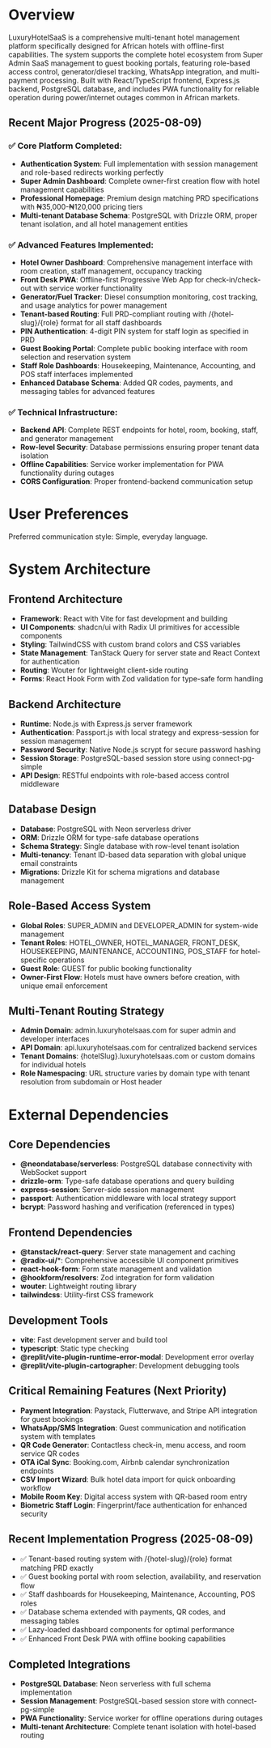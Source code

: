 # Overview

LuxuryHotelSaaS is a comprehensive multi-tenant hotel management platform specifically designed for African hotels with offline-first capabilities. The system supports the complete hotel ecosystem from Super Admin SaaS management to guest booking portals, featuring role-based access control, generator/diesel tracking, WhatsApp integration, and multi-payment processing. Built with React/TypeScript frontend, Express.js backend, PostgreSQL database, and includes PWA functionality for reliable operation during power/internet outages common in African markets.

## Recent Major Progress (2025-08-09)

### ✅ **Core Platform Completed:**
- **Authentication System**: Full implementation with session management and role-based redirects working perfectly
- **Super Admin Dashboard**: Complete owner-first creation flow with hotel management capabilities
- **Professional Homepage**: Premium design matching PRD specifications with ₦35,000-₦120,000 pricing tiers
- **Multi-tenant Database Schema**: PostgreSQL with Drizzle ORM, proper tenant isolation, and all hotel management entities

### ✅ **Advanced Features Implemented:**
- **Hotel Owner Dashboard**: Comprehensive management interface with room creation, staff management, occupancy tracking
- **Front Desk PWA**: Offline-first Progressive Web App for check-in/check-out with service worker functionality  
- **Generator/Fuel Tracker**: Diesel consumption monitoring, cost tracking, and usage analytics for power management
- **Tenant-based Routing**: Full PRD-compliant routing with /{hotel-slug}/{role} format for all staff dashboards
- **PIN Authentication**: 4-digit PIN system for staff login as specified in PRD
- **Guest Booking Portal**: Complete public booking interface with room selection and reservation system
- **Staff Role Dashboards**: Housekeeping, Maintenance, Accounting, and POS staff interfaces implemented
- **Enhanced Database Schema**: Added QR codes, payments, and messaging tables for advanced features

### ✅ **Technical Infrastructure:**
- **Backend API**: Complete REST endpoints for hotel, room, booking, staff, and generator management
- **Row-level Security**: Database permissions ensuring proper tenant data isolation
- **Offline Capabilities**: Service worker implementation for PWA functionality during outages
- **CORS Configuration**: Proper frontend-backend communication setup

# User Preferences

Preferred communication style: Simple, everyday language.

# System Architecture

## Frontend Architecture
- **Framework**: React with Vite for fast development and building
- **UI Components**: shadcn/ui with Radix UI primitives for accessible components
- **Styling**: TailwindCSS with custom brand colors and CSS variables
- **State Management**: TanStack Query for server state and React Context for authentication
- **Routing**: Wouter for lightweight client-side routing
- **Forms**: React Hook Form with Zod validation for type-safe form handling

## Backend Architecture
- **Runtime**: Node.js with Express.js server framework
- **Authentication**: Passport.js with local strategy and express-session for session management
- **Password Security**: Native Node.js scrypt for secure password hashing
- **Session Storage**: PostgreSQL-based session store using connect-pg-simple
- **API Design**: RESTful endpoints with role-based access control middleware

## Database Design
- **Database**: PostgreSQL with Neon serverless driver
- **ORM**: Drizzle ORM for type-safe database operations
- **Schema Strategy**: Single database with row-level tenant isolation
- **Multi-tenancy**: Tenant ID-based data separation with global unique email constraints
- **Migrations**: Drizzle Kit for schema migrations and database management

## Role-Based Access System
- **Global Roles**: SUPER_ADMIN and DEVELOPER_ADMIN for system-wide management
- **Tenant Roles**: HOTEL_OWNER, HOTEL_MANAGER, FRONT_DESK, HOUSEKEEPING, MAINTENANCE, ACCOUNTING, POS_STAFF for hotel-specific operations
- **Guest Role**: GUEST for public booking functionality
- **Owner-First Flow**: Hotels must have owners before creation, with unique email enforcement

## Multi-Tenant Routing Strategy
- **Admin Domain**: admin.luxuryhotelsaas.com for super admin and developer interfaces
- **API Domain**: api.luxuryhotelsaas.com for centralized backend services
- **Tenant Domains**: {hotelSlug}.luxuryhotelsaas.com or custom domains for individual hotels
- **Role Namespacing**: URL structure varies by domain type with tenant resolution from subdomain or Host header

# External Dependencies

## Core Dependencies
- **@neondatabase/serverless**: PostgreSQL database connectivity with WebSocket support
- **drizzle-orm**: Type-safe database operations and query building
- **express-session**: Server-side session management
- **passport**: Authentication middleware with local strategy support
- **bcrypt**: Password hashing and verification (referenced in types)

## Frontend Dependencies
- **@tanstack/react-query**: Server state management and caching
- **@radix-ui/***: Comprehensive accessible UI component primitives
- **react-hook-form**: Form state management and validation
- **@hookform/resolvers**: Zod integration for form validation
- **wouter**: Lightweight routing library
- **tailwindcss**: Utility-first CSS framework

## Development Tools
- **vite**: Fast development server and build tool
- **typescript**: Static type checking
- **@replit/vite-plugin-runtime-error-modal**: Development error overlay
- **@replit/vite-plugin-cartographer**: Development debugging tools

## Critical Remaining Features (Next Priority)
- **Payment Integration**: Paystack, Flutterwave, and Stripe API integration for guest bookings
- **WhatsApp/SMS Integration**: Guest communication and notification system with templates
- **QR Code Generator**: Contactless check-in, menu access, and room service QR codes
- **OTA iCal Sync**: Booking.com, Airbnb calendar synchronization endpoints
- **CSV Import Wizard**: Bulk hotel data import for quick onboarding workflow
- **Mobile Room Key**: Digital access system with QR-based room entry
- **Biometric Staff Login**: Fingerprint/face authentication for enhanced security

## Recent Implementation Progress (2025-08-09)
- ✅ Tenant-based routing system with /{hotel-slug}/{role} format matching PRD exactly
- ✅ Guest booking portal with room selection, availability, and reservation flow
- ✅ Staff dashboards for Housekeeping, Maintenance, Accounting, POS roles
- ✅ Database schema extended with payments, QR codes, and messaging tables
- ✅ Lazy-loaded dashboard components for optimal performance
- ✅ Enhanced Front Desk PWA with offline booking capabilities

## Completed Integrations
- **PostgreSQL Database**: Neon serverless with full schema implementation
- **Session Management**: PostgreSQL-based session store with connect-pg-simple
- **PWA Functionality**: Service worker for offline operations during outages
- **Multi-tenant Architecture**: Complete tenant isolation with hotel-based routing